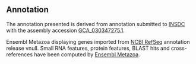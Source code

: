**Annotation**
----------

The annotation presented is derived from annotation submitted to
[INSDC](http://www.insdc.org) with the assembly accession [GCA\_030347275.1](http://www.ebi.ac.uk/ena/data/view/GCA_030347275.1).

Ensembl Metazoa displaying genes imported from [NCBI RefSeq](null) annotation release vnull.
Small RNA features, protein features, BLAST hits and cross-references have been
computed by [Ensembl Metazoa](https://metazoa.ensembl.org/info/genome/annotation/index.html).
